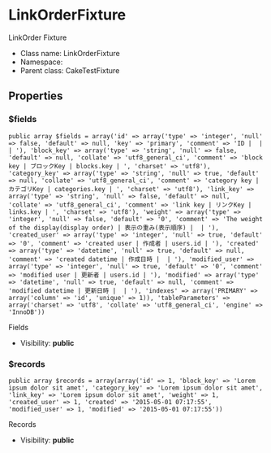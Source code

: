 LinkOrderFixture
===============

LinkOrder Fixture




* Class name: LinkOrderFixture
* Namespace: 
* Parent class: CakeTestFixture





Properties
----------


### $fields

    public array $fields = array('id' => array('type' => 'integer', 'null' => false, 'default' => null, 'key' => 'primary', 'comment' => 'ID |  |  | '), 'block_key' => array('type' => 'string', 'null' => false, 'default' => null, 'collate' => 'utf8_general_ci', 'comment' => 'block key | ブロックKey | blocks.key | ', 'charset' => 'utf8'), 'category_key' => array('type' => 'string', 'null' => true, 'default' => null, 'collate' => 'utf8_general_ci', 'comment' => 'category key | カテゴリKey | categories.key | ', 'charset' => 'utf8'), 'link_key' => array('type' => 'string', 'null' => false, 'default' => null, 'collate' => 'utf8_general_ci', 'comment' => 'link key | リンクKey | links.key | ', 'charset' => 'utf8'), 'weight' => array('type' => 'integer', 'null' => false, 'default' => '0', 'comment' => 'The weight of the display(display order) | 表示の重み(表示順序) |  | '), 'created_user' => array('type' => 'integer', 'null' => true, 'default' => '0', 'comment' => 'created user | 作成者 | users.id | '), 'created' => array('type' => 'datetime', 'null' => true, 'default' => null, 'comment' => 'created datetime | 作成日時 |  | '), 'modified_user' => array('type' => 'integer', 'null' => true, 'default' => '0', 'comment' => 'modified user | 更新者 | users.id | '), 'modified' => array('type' => 'datetime', 'null' => true, 'default' => null, 'comment' => 'modified datetime | 更新日時 |  | '), 'indexes' => array('PRIMARY' => array('column' => 'id', 'unique' => 1)), 'tableParameters' => array('charset' => 'utf8', 'collate' => 'utf8_general_ci', 'engine' => 'InnoDB'))

Fields



* Visibility: **public**


### $records

    public array $records = array(array('id' => 1, 'block_key' => 'Lorem ipsum dolor sit amet', 'category_key' => 'Lorem ipsum dolor sit amet', 'link_key' => 'Lorem ipsum dolor sit amet', 'weight' => 1, 'created_user' => 1, 'created' => '2015-05-01 07:17:55', 'modified_user' => 1, 'modified' => '2015-05-01 07:17:55'))

Records



* Visibility: **public**



